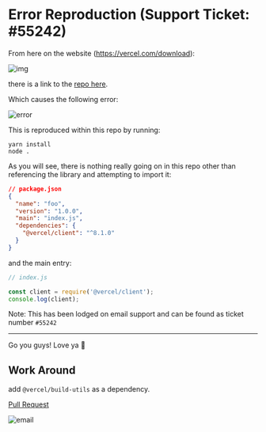# Error Reproduction (Support Ticket: #55242)

From here on the website (https://vercel.com/download):

![img](https://user-images.githubusercontent.com/185555/86195098-467f4d00-bba4-11ea-94f2-edd1559cc17a.png)

there is a link to the [repo here](https://github.com/vercel/vercel/tree/master/packages/now-client).

Which causes the following error:

![error](https://user-images.githubusercontent.com/185555/86195103-4a12d400-bba4-11ea-9b6f-f23e843469c8.png)

This is reproduced within this repo by running:

```
yarn install
node .
```

As you will see, there is nothing really going on in this repo other than referencing the library and attempting to import it:

```json
// package.json
{
  "name": "foo",
  "version": "1.0.0",
  "main": "index.js",
  "dependencies": {
    "@vercel/client": "^8.1.0"
  }
}
```

and the main entry:

```js
// index.js

const client = require('@vercel/client');
console.log(client);
```

Note: This has been lodged on email support and can be found as ticket number `#55242`

---

Go you guys! Love ya 👋

## Work Around

add `@vercel/build-utils` as a dependency.

[Pull Request](https://github.com/vercel/vercel/pull/4804)

![email](https://user-images.githubusercontent.com/185555/86852786-792bc700-c109-11ea-809c-724592f4052c.png)
